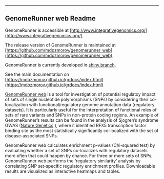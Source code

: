 --------------------------------
  GenomeRunner web Readme
--------------------------------

GenomeRunner is accessible at [http://www.integrativegenomics.org/](http://www.integrativegenomics.org/)

The release version of GenomeRunner is maintained at [https://github.com/mdozmorov/genomerunner_web](https://github.com/mdozmorov/genomerunner_web). 

GenomeRunner is currently developed in [shiny branch](https://github.com/mdozmorov/genome_runner/tree/shiny).

See the main documentation on
[https://mdozmorov.github.io/grdocs/index.html](https://mdozmorov.github.io/grdocs/index.html)

[GenomeRunner web](http://www.genomerunner.org/) is a tool for investigation of potential regulatoy impact of sets of single nucleotide polymorphisms (SNPs) by considering their co-localization with functional/regulatory genome annotation data (regulatory datasets). It is particularly useful for the interpretation of functional roles of sets of rare variants and SNPs in non-protein coding regions. An example of GenomeRunner’s results can be found in the analysis of Sjogren’s syndrome GWAS ([Nature Genetics](http://www.nature.com/ng/journal/v45/n11/full/ng.2792.html) ), where it identified RFX5 transcription factor binding site as the most statistically significantly co-localized with the set of disease-associated SNPs.

GenomeRunner web calculates enrichment p-values (Chi-squared test) by evaluating whether a set of SNPs co-localizes with regulatory datasets more often that could happen by chance. For three or more sets of SNPs, GenomeRunner web performs the ‘regulatory similarity’ analysis by correlating SNP set-specific regulatory enrichment profiles. Downloadable results are visualized as interactive heatmaps and tables.
